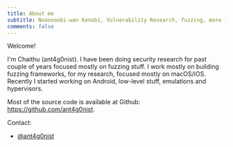 ```yaml
---
title: About me
subtitle: Noooooobi-wan Kenobi, Vulnerability Research, fuzzing, more fuzzing and moreeee fuzzing
comments: false
---
```


Welcome!

I'm Chaithu (ant4g0nist). I have been doing security research for past couple of years focused mostly on fuzzing stuff. 
I work mostly on building fuzzing frameworks, for my research, focused mostly on macOS/iOS. 
Recently I started working on Android, low-level stuff, emulations and hypervisors.

Most of the source code is available at Github: https://github.com/ant4g0nist.

Contact: 
- [@ant4g0nist](https://twitter.com/ant4g0nist)

